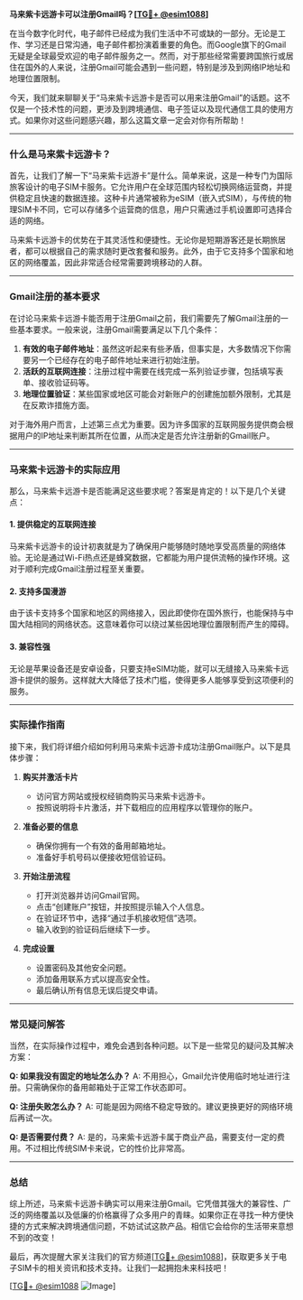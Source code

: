 **马来紫卡远游卡可以注册Gmail吗？[[TG💪+ @esim1088](https://t.me/s/esim1088)]**

在当今数字化时代，电子邮件已经成为我们生活中不可或缺的一部分。无论是工作、学习还是日常沟通，电子邮件都扮演着重要的角色。而Google旗下的Gmail无疑是全球最受欢迎的电子邮件服务之一。然而，对于那些经常需要跨国旅行或居住在国外的人来说，注册Gmail可能会遇到一些问题，特别是涉及到网络IP地址和地理位置限制。

今天，我们就来聊聊关于“马来紫卡远游卡是否可以用来注册Gmail”的话题。这不仅是一个技术性的问题，更涉及到跨境通信、电子签证以及现代通信工具的使用方式。如果你对这些问题感兴趣，那么这篇文章一定会对你有所帮助！

---

### 什么是马来紫卡远游卡？

首先，让我们了解一下“马来紫卡远游卡”是什么。简单来说，这是一种专门为国际旅客设计的电子SIM卡服务。它允许用户在全球范围内轻松切换网络运营商，并提供稳定且快速的数据连接。这种卡片通常被称为eSIM（嵌入式SIM），与传统的物理SIM卡不同，它可以存储多个运营商的信息，用户只需通过手机设置即可选择合适的网络。

马来紫卡远游卡的优势在于其灵活性和便捷性。无论你是短期游客还是长期旅居者，都可以根据自己的需求随时更改套餐和服务。此外，由于它支持多个国家和地区的网络覆盖，因此非常适合经常需要跨境移动的人群。

---

### Gmail注册的基本要求

在讨论马来紫卡远游卡能否用于注册Gmail之前，我们需要先了解Gmail注册的一些基本要求。一般来说，注册Gmail需要满足以下几个条件：

1. **有效的电子邮件地址**：虽然这听起来有些矛盾，但事实是，大多数情况下你需要另一个已经存在的电子邮件地址来进行初始注册。
2. **活跃的互联网连接**：注册过程中需要在线完成一系列验证步骤，包括填写表单、接收验证码等。
3. **地理位置验证**：某些国家或地区可能会对新账户的创建施加额外限制，尤其是在反欺诈措施方面。

对于海外用户而言，上述第三点尤为重要。因为许多国家的互联网服务提供商会根据用户的IP地址来判断其所在位置，从而决定是否允许注册新的Gmail账户。

---

### 马来紫卡远游卡的实际应用

那么，马来紫卡远游卡是否能满足这些要求呢？答案是肯定的！以下是几个关键点：

#### 1. 提供稳定的互联网连接
马来紫卡远游卡的设计初衷就是为了确保用户能够随时随地享受高质量的网络体验。无论是通过Wi-Fi热点还是蜂窝数据，它都能为用户提供流畅的操作环境。这对于顺利完成Gmail注册过程至关重要。

#### 2. 支持多国漫游
由于该卡支持多个国家和地区的网络接入，因此即使你在国外旅行，也能保持与中国大陆相同的网络状态。这意味着你可以绕过某些因地理位置限制而产生的障碍。

#### 3. 兼容性强
无论是苹果设备还是安卓设备，只要支持eSIM功能，就可以无缝接入马来紫卡远游卡提供的服务。这样就大大降低了技术门槛，使得更多人能够享受到这项便利的服务。

---

### 实际操作指南

接下来，我们将详细介绍如何利用马来紫卡远游卡成功注册Gmail账户。以下是具体步骤：

1. **购买并激活卡片**
   - 访问官方网站或授权经销商购买马来紫卡远游卡。
   - 按照说明将卡片激活，并下载相应的应用程序以管理你的账户。

2. **准备必要的信息**
   - 确保你拥有一个有效的备用邮箱地址。
   - 准备好手机号码以便接收短信验证码。

3. **开始注册流程**
   - 打开浏览器并访问Gmail官网。
   - 点击“创建账户”按钮，并按照提示输入个人信息。
   - 在验证环节中，选择“通过手机接收短信”选项。
   - 输入收到的验证码后继续下一步。

4. **完成设置**
   - 设置密码及其他安全问题。
   - 添加备用联系方式以提高安全性。
   - 最后确认所有信息无误后提交申请。

---

### 常见疑问解答

当然，在实际操作过程中，难免会遇到各种问题。以下是一些常见的疑问及其解决方案：

**Q: 如果我没有固定的地址怎么办？**
A: 不用担心，Gmail允许使用临时地址进行注册。只需确保你的备用邮箱处于正常工作状态即可。

**Q: 注册失败怎么办？**
A: 可能是因为网络不稳定导致的。建议更换更好的网络环境后再试一次。

**Q: 是否需要付费？**
A: 是的，马来紫卡远游卡属于商业产品，需要支付一定的费用。不过相比传统SIM卡来说，它的性价比非常高。

---

### 总结

综上所述，马来紫卡远游卡确实可以用来注册Gmail。它凭借其强大的兼容性、广泛的网络覆盖以及低廉的价格赢得了众多用户的青睐。如果你正在寻找一种方便快捷的方式来解决跨境通信问题，不妨试试这款产品。相信它会给你的生活带来意想不到的改变！

最后，再次提醒大家关注我们的官方频道[[TG💪+ @esim1088](https://t.me/s/esim1088)]，获取更多关于电子SIM卡的相关资讯和技术支持。让我们一起拥抱未来科技吧！

[[TG💪+ @esim1088](https://t.me/s/esim1088) ![Image](https://i.postimg.cc/4NQfJmqS/Snipaste-2025-05-13-00-14-12.png)]